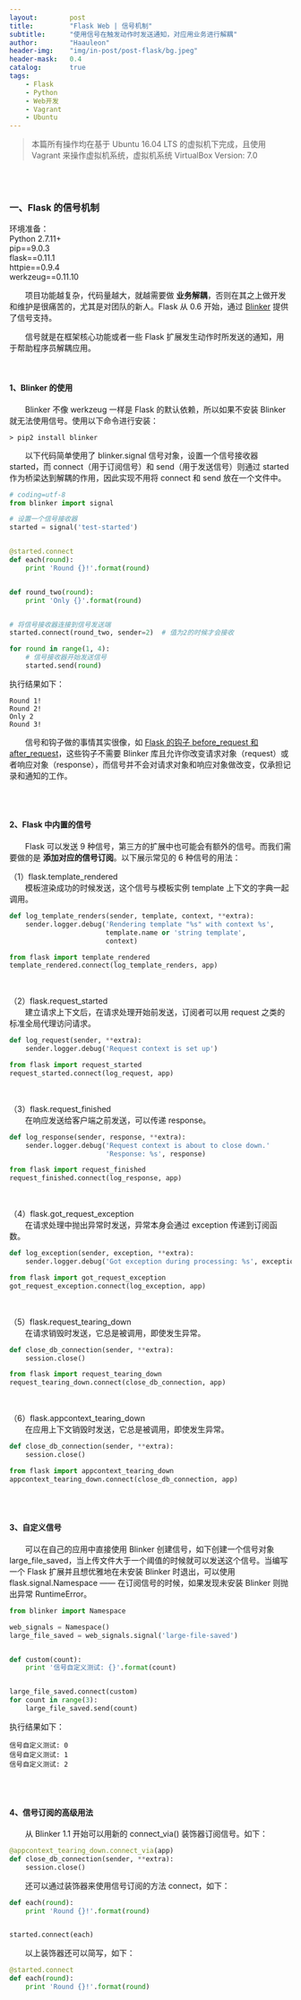 ```yaml
---
layout:        post
title:         "Flask Web | 信号机制"
subtitle:      "使用信号在触发动作时发送通知，对应用业务进行解耦"
author:        "Haauleon"
header-img:    "img/in-post/post-flask/bg.jpeg"
header-mask:   0.4
catalog:       true
tags:
    - Flask
    - Python
    - Web开发
    - Vagrant
    - Ubuntu
---
```


> 本篇所有操作均在基于 Ubuntu 16.04 LTS 的虚拟机下完成，且使用 Vagrant 来操作虚拟机系统，虚拟机系统 VirtualBox Version: 7.0 

<br>
<br>

### 一、Flask 的信号机制
环境准备：     
Python 2.7.11+      
pip==9.0.3     
flask==0.11.1   
httpie==0.9.4     
werkzeug==0.11.10       

&emsp;&emsp;项目功能越复杂，代码量越大，就越需要做 **业务解耦**，否则在其之上做开发和维护是很痛苦的，尤其是对团队的新人。Flask 从 0.6 开始，通过 [Blinker](https://github.com/pallets-eco/blinker) 提供了信号支持。       

&emsp;&emsp;信号就是在框架核心功能或者一些 Flask 扩展发生动作时所发送的通知，用于帮助程序员解耦应用。    

<br>

#### 1、Blinker 的使用
&emsp;&emsp;Blinker 不像 werkzeug 一样是 Flask 的默认依赖，所以如果不安装 Blinker 就无法使用信号。使用以下命令进行安装：    
```
> pip2 install blinker
```

&emsp;&emsp;以下代码简单使用了 blinker.signal 信号对象，设置一个信号接收器 started，而 connect（用于订阅信号）和 send（用于发送信号）则通过 started 作为桥梁达到解耦的作用，因此实现不用将 connect 和 send 放在一个文件中。      
```python
# coding=utf-8
from blinker import signal

# 设置一个信号接收器
started = signal('test-started')


@started.connect
def each(round):
    print 'Round {}!'.format(round)


def round_two(round):
    print 'Only {}'.format(round)


# 将信号接收器连接到信号发送端
started.connect(round_two, sender=2)  # 值为2的时候才会接收

for round in range(1, 4):
    # 信号接收器开始发送信号
    started.send(round)
```

执行结果如下：    
```
Round 1!
Round 2!
Only 2
Round 3!
```

&emsp;&emsp;信号和钩子做的事情其实很像，如 [Flask 的钩子 before_request 和 after_request](https://haauleon.gitee.io/2022/12/01/flask-ctx/#2%E6%B7%BB%E5%8A%A0%E4%B8%8A%E4%B8%8B%E6%96%87%E7%9A%84%E9%92%A9%E5%AD%90)，这些钩子不需要 Blinker 库且允许你改变请求对象（request）或者响应对象（response），而信号并不会对请求对象和响应对象做改变，仅承担记录和通知的工作。       

<br>
<br>

#### 2、Flask 中内置的信号
&emsp;&emsp;Flask 可以发送 9 种信号，第三方的扩展中也可能会有额外的信号。而我们需要做的是 **添加对应的信号订阅**。以下展示常见的 6 种信号的用法：         

（1）flask.template_rendered   
&emsp;&emsp;模板渲染成功的时候发送，这个信号与模板实例 template 上下文的字典一起调用。      
```python
def log_template_renders(sender, template, context, **extra):
    sender.logger.debug('Rendering template "%s" with context %s',
                        template.name or 'string template',
                        context)

from flask import template_rendered
template_rendered.connect(log_template_renders, app)
```

<br>

（2）flask.request_started      
&emsp;&emsp;建立请求上下文后，在请求处理开始前发送，订阅者可以用 request 之类的标准全局代理访问请求。      
```python
def log_request(sender, **extra):
    sender.logger.debug('Request context is set up')

from flask import request_started
request_started.connect(log_request, app)
```

<br>

（3）flask.request_finished     
&emsp;&emsp;在响应发送给客户端之前发送，可以传递 response。     
```python
def log_response(sender, response, **extra):
    sender.logger.debug('Request context is about to close down.'
                        'Response: %s', response)

from flask import request_finished
request_finished.connect(log_response, app)
```

<br>

（4）flask.got_request_exception    
&emsp;&emsp;在请求处理中抛出异常时发送，异常本身会通过 exception 传递到订阅函数。    
```python
def log_exception(sender, exception, **extra):
    sender.logger.debug('Got exception during processing: %s', exception)

from flask import got_request_exception
got_request_exception.connect(log_exception, app)
```

<br>

（5）flask.request_tearing_down    
&emsp;&emsp;在请求销毁时发送，它总是被调用，即使发生异常。     
```python
def close_db_connection(sender, **extra):
    session.close()

from flask import request_tearing_down
request_tearing_down.connect(close_db_connection, app)
```

<br>

（6）flask.appcontext_tearing_down   
&emsp;&emsp;在应用上下文销毁时发送，它总是被调用，即使发生异常。     
```python
def close_db_connection(sender, **extra):
    session.close()

from flask import appcontext_tearing_down
appcontext_tearing_down.connect(close_db_connection, app)
```

<br>
<br>

#### 3、自定义信号
&emsp;&emsp;可以在自己的应用中直接使用 Blinker 创建信号，如下创建一个信号对象 large_file_saved，当上传文件大于一个阈值的时候就可以发送这个信号。当编写一个 Flask 扩展并且想优雅地在未安装 Blinker 时退出，可以使用 flask.signal.Namespace —— 在订阅信号的时候，如果发现未安装 Blinker 则抛出异常 RuntimeError。      
```python
from blinker import Namespace

web_signals = Namespace()
large_file_saved = web_signals.signal('large-file-saved')


def custom(count):
    print '信号自定义测试: {}'.format(count)


large_file_saved.connect(custom)
for count in range(3):
    large_file_saved.send(count)
```

执行结果如下：    
```
信号自定义测试: 0
信号自定义测试: 1
信号自定义测试: 2
```

<br>
<br>

#### 4、信号订阅的高级用法
&emsp;&emsp;从 Blinker 1.1 开始可以用新的 connect_via() 装饰器订阅信号。如下：    
```python
@appcontext_tearing_down.connect_via(app)
def close_db_connection(sender, **extra):
    session.close()
```

&emsp;&emsp;还可以通过装饰器来使用信号订阅的方法 connect，如下：     
```python
def each(round):
    print 'Round {}!'.format(round)


started.connect(each)
```

&emsp;&emsp;以上装饰器还可以简写，如下：    
```python
@started.connect
def each(round):
    print 'Round {}!'.format(round)
```
